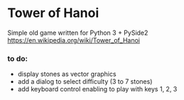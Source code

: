 # Tower of Hanoi
Simple old game written for Python 3 + PySide2
https://en.wikipedia.org/wiki/Tower_of_Hanoi

### to do:
* display stones as vector graphics
* add a dialog to select difficulty (3 to 7 stones)
* add keyboard control enabling to play with keys 1, 2, 3